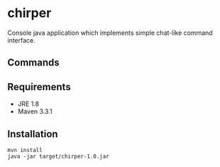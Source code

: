 # chirper
Console java application which implements simple chat-like command interface.

## Commands

## Requirements
- JRE 1.8
- Maven 3.3.1

## Installation
```
mvn install
java -jar target/chirper-1.0.jar
```
